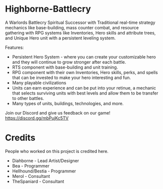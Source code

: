# Highborne-Battlecry
A Warlords Battlecry Spiritual Successor with Traditional real-time strategy mechanics like base-building, mass counter combat, and resource gathering with RPG systems like Inventories, Hero skills and attribute trees, and Unique Hero unit with a persistent leveling system.

Features:
* Persistent Hero System - where you can create your customizable hero and they will continue to grow stronger after each battle.
* RTS component with base-building and unit training.
* RPG component with their own Inventories, Hero skills, perks, and spells that can be invested to make your hero interesting and fun.
* Many playable civilizations
* Units can earn experience and can be put into your retinue, a mechanic that selects surviving units with best levels and allow them to be transfer to other battles.
* Many types of units, buildings, technologies, and more.

Join our Discord and give us feedback on our game!
https://discord.gg/mbPujKc5TV

# Credits
People who worked on this project is credited here.

* Diahborne - Lead Artist/Designer
* Bea - Programmer
* Hellhound/Bestia - Programmer
* Merol - Consultant
* TheSpaniard - Consultant
